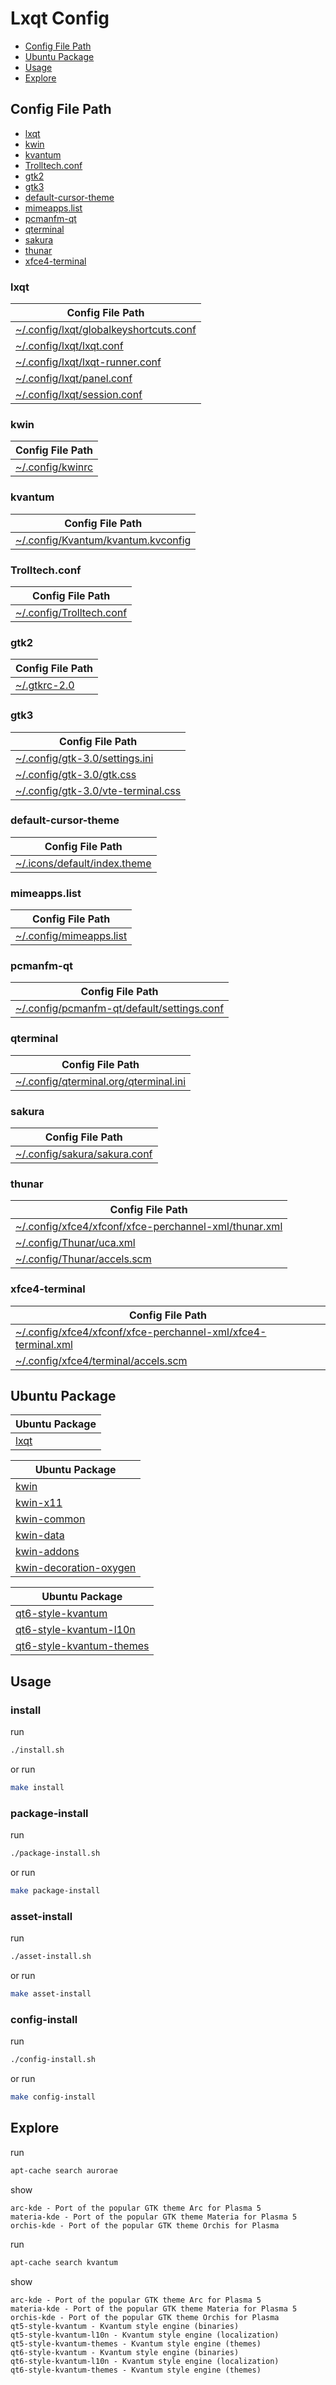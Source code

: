 

# Lxqt Config

* [Config File Path](#config-file-path)
* [Ubuntu Package](#ubuntu-package)
* [Usage](#usage)
* [Explore](#explore)




## Config File Path

* [lxqt](#lxqt)
* [kwin](#kwin)
* [kvantum](#kvantum)
* [Trolltech.conf](#trolltechconf)
* [gtk2](#gtk2)
* [gtk3](#gtk3)
* [default-cursor-theme](#default-cursor-theme)
* [mimeapps.list](#mimeappslist)
* [pcmanfm-qt](#pcmanfm-qt)
* [qterminal](#qterminal)
* [sakura](#sakura)
* [thunar](#thunar)
* [xfce4-terminal](#xfce4-terminal)




### lxqt

| Config File Path |
| --- |
| [~/.config/lxqt/globalkeyshortcuts.conf](./asset/overlay/etc/skel/.config/lxqt/globalkeyshortcuts.conf) |
| [~/.config/lxqt/lxqt.conf](./asset/overlay/etc/skel/.config/lxqt/lxqt.conf) |
| [~/.config/lxqt/lxqt-runner.conf](./asset/overlay/etc/skel/.config/lxqt/lxqt-runner.conf) |
| [~/.config/lxqt/panel.conf](./asset/overlay/etc/skel/.config/lxqt/panel.conf) |
| [~/.config/lxqt/session.conf](./asset/overlay/etc/skel/.config/lxqt/session.conf) |




### kwin

| Config File Path |
| --- |
| [~/.config/kwinrc](./asset/overlay/etc/skel/.config/kwinrc) |




### kvantum

| Config File Path |
| --- |
| [~/.config/Kvantum/kvantum.kvconfig](./asset/overlay/etc/skel/.config/Kvantum/kvantum.kvconfig) |




### Trolltech.conf

| Config File Path |
| --- |
| [~/.config/Trolltech.conf](./asset/overlay/etc/skel/.config/Trolltech.conf) |




### gtk2

| Config File Path |
| --- |
| [~/.gtkrc-2.0](./asset/overlay/etc/skel/.gtkrc-2.0) |




### gtk3

| Config File Path |
| --- |
| [~/.config/gtk-3.0/settings.ini](./asset/overlay/etc/skel/.config/gtk-3.0/settings.ini) |
| [~/.config/gtk-3.0/gtk.css](./asset/overlay/etc/skel/.config/gtk-3.0/gtk.css) |
| [~/.config/gtk-3.0/vte-terminal.css](./asset/overlay/etc/skel/.config/gtk-3.0/vte-terminal.css) |




### default-cursor-theme

| Config File Path |
| --- |
| [~/.icons/default/index.theme](./asset/overlay/etc/skel/.icons/default/index.theme) |




### mimeapps.list

| Config File Path |
| --- |
| [~/.config/mimeapps.list](./asset/overlay/etc/skel/.config/mimeapps.list) |




### pcmanfm-qt

| Config File Path |
| --- |
| [~/.config/pcmanfm-qt/default/settings.conf](./asset/overlay/etc/skel/.config/pcmanfm-qt/default/settings.conf) |




### qterminal

| Config File Path |
| --- |
| [~/.config/qterminal.org/qterminal.ini](./asset/overlay/etc/skel/.config/qterminal.org/qterminal.ini) |




### sakura

| Config File Path |
| --- |
| [~/.config/sakura/sakura.conf](./asset/overlay/etc/skel/.config/sakura/sakura.conf) |




### thunar

| Config File Path |
| --- |
| [~/.config/xfce4/xfconf/xfce-perchannel-xml/thunar.xml](./asset/overlay/etc/skel/.config/xfce4/xfconf/xfce-perchannel-xml/thunar.xml) |
| [~/.config/Thunar/uca.xml](./asset/overlay/etc/skel/.config/Thunar/uca.xml) |
| [~/.config/Thunar/accels.scm](./asset/overlay/etc/skel/..config/Thunar/accels.scm) |




### xfce4-terminal

| Config File Path |
| --- |
| [~/.config/xfce4/xfconf/xfce-perchannel-xml/xfce4-terminal.xml](./asset/overlay/etc/skel/.config/xfce4/xfconf/xfce-perchannel-xml/xfce4-terminal.xml) |
| [~/.config/xfce4/terminal/accels.scm](./asset/overlay/etc/skel/.config/xfce4/terminal/accels.scm) |




## Ubuntu Package

| Ubuntu Package |
| --- |
| [lxqt](https://packages.ubuntu.com/oracular/lxqt) |


| Ubuntu Package |
| --- |
| [kwin](https://packages.ubuntu.com/oracular/kwin) |
| [kwin-x11](https://packages.ubuntu.com/oracular/kwin-x11) |
| [kwin-common](https://packages.ubuntu.com/oracular/kwin-common) |
| [kwin-data](https://packages.ubuntu.com/oracular/kwin-data) |
| [kwin-addons](https://packages.ubuntu.com/oracular/kwin-addons) |
| [kwin-decoration-oxygen](https://packages.ubuntu.com/oracular/kwin-decoration-oxygen) |


| Ubuntu Package |
| --- |
| [qt6-style-kvantum](https://packages.ubuntu.com/oracular/qt6-style-kvantum) |
| [qt6-style-kvantum-l10n](https://packages.ubuntu.com/oracular/qt6-style-kvantum-l10n) |
| [qt6-style-kvantum-themes](https://packages.ubuntu.com/oracular/qt6-style-kvantum-themes) |




## Usage


### install

run

``` sh
./install.sh
```

or run

``` sh
make install
```


### package-install

run

``` sh
./package-install.sh
```

or run

``` sh
make package-install
```


### asset-install

run

``` sh
./asset-install.sh
```

or run

``` sh
make asset-install
```


### config-install

run

``` sh
./config-install.sh
```

or run

``` sh
make config-install
```




## Explore

run

``` sh
apt-cache search aurorae
```

show

```
arc-kde - Port of the popular GTK theme Arc for Plasma 5
materia-kde - Port of the popular GTK theme Materia for Plasma 5
orchis-kde - Port of the popular GTK theme Orchis for Plasma
```

run

``` sh
apt-cache search kvantum
```

show

```
arc-kde - Port of the popular GTK theme Arc for Plasma 5
materia-kde - Port of the popular GTK theme Materia for Plasma 5
orchis-kde - Port of the popular GTK theme Orchis for Plasma
qt5-style-kvantum - Kvantum style engine (binaries)
qt5-style-kvantum-l10n - Kvantum style engine (localization)
qt5-style-kvantum-themes - Kvantum style engine (themes)
qt6-style-kvantum - Kvantum style engine (binaries)
qt6-style-kvantum-l10n - Kvantum style engine (localization)
qt6-style-kvantum-themes - Kvantum style engine (themes)
```
